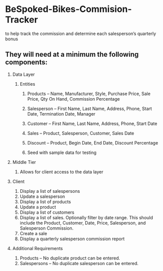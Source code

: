 # BeSpoked-Bikes-Commision-Tracker

to help track the commission and determine each salesperson’s quarterly bonus

## They will need at a minimum the following components:

1. Data Layer
   1. Entities
      1. Products – Name, Manufacturer, Style, Purchase Price, Sale Price, Qty On Hand,
Commission Percentage

        2. Salesperson – First Name, Last Name, Address, Phone, Start Date, Termination
Date, Manager

        3. Customer – First Name, Last Name, Address, Phone, Start Date
 
        4. Sales – Product, Salesperson, Customer, Sales Date

        5. Discount – Product, Begin Date, End Date, Discount Percentage
   
        6. Seed with sample data for testing

1. Middle Tier
   1. Allows for client access to the data layer

2. Client
   1. Display a list of salespersons
   2. Update a salesperson
   3. Display a list of products
   4. Update a product
   5. Display a list of customers
   6. Display a list of sales. Optionally filter by date range. This should include the Product,
Customer, Date, Price, Salesperson, and Salesperson Commission.
    1. Create a sale
    2. Display a quarterly salesperson commission report

1. Additional Requirements
   1. Products – No duplicate product can be entered.
   2. Salespersons – No duplicate salesperson can be entered.